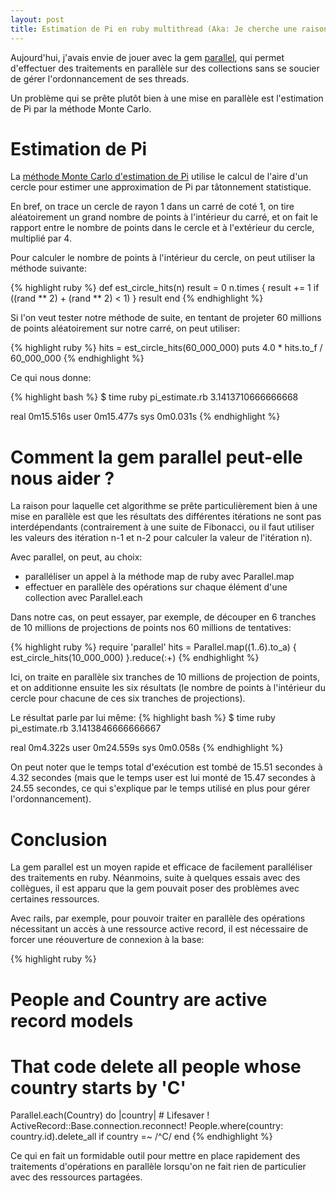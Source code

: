 ```yaml
---
layout: post
title: Estimation de Pi en ruby multithread (Aka: Je cherche une raison de parler de la gem parallel)
---
```


Aujourd'hui, j'avais envie de jouer avec la gem [parallel](https://github.com/grosser/parallel), qui permet d'effectuer des traitements en parallèle sur des collections sans se soucier de gérer l'ordonnancement de ses threads.

Un problème qui se prête plutôt bien à une mise en parallèle est l'estimation de Pi par la méthode Monte Carlo.

# Estimation de Pi

La [méthode Monte Carlo d'estimation de Pi](http://fr.wikipedia.org/wiki/M%C3%A9thode_de_Monte-Carlo#D.C3.A9termination_de_la_valeur_de_.CF.80_.28pi.29)  utilise le calcul de l'aire d'un cercle pour estimer une approximation de Pi par tâtonnement statistique.

En bref, on trace un cercle de rayon 1 dans un carré de coté 1, on tire aléatoirement un grand nombre de points à l'intérieur du carré, et on fait le rapport entre le nombre de points dans le cercle et à l'extérieur du cercle, multiplié par 4.

Pour calculer le nombre de points à l'intérieur du cercle, on peut utiliser la méthode suivante:

{% highlight ruby %}
def est_circle_hits(n)
  result = 0
  n.times { result += 1 if ((rand ** 2) + (rand ** 2) < 1) }
  result
end
{% endhighlight %}

Si l'on veut tester notre méthode de suite, en tentant de projeter 60 millions de points aléatoirement sur notre carré, on peut utiliser:

{% highlight ruby %}
hits = est_circle_hits(60_000_000)
puts 4.0 * hits.to_f / 60_000_000
{% endhighlight %}

Ce qui nous donne:

{% highlight bash %}
$ time ruby pi_estimate.rb
3.1413710666666668

real  0m15.516s
user  0m15.477s
sys   0m0.031s
{% endhighlight %}

# Comment la gem parallel peut-elle nous aider ?

La raison pour laquelle cet algorithme se prête particulièrement bien à une mise en parallèle est que les résultats des différentes itérations ne sont pas interdépendants (contrairement à une suite de Fibonacci, ou il faut utiliser les valeurs des itération n-1 et n-2 pour calculer la valeur de l'itération n).

Avec parallel, on peut, au choix:

* paralléliser un appel à la méthode map de ruby avec Parallel.map
* effectuer en parallèle des opérations sur chaque élément d'une collection avec Parallel.each

Dans notre cas, on peut essayer, par exemple, de découper en 6 tranches de 10 millions de projections de points nos 60 millions de tentatives:

{% highlight ruby %}
  require 'parallel'
  hits = Parallel.map((1..6).to_a) { est_circle_hits(10_000_000) }.reduce(:+)
{% endhighlight %}

Ici, on traite en parallèle six tranches de 10 millions de projection de points, et on additionne ensuite les six résultats (le nombre de points à l'intérieur du cercle pour chacune de ces six tranches de projections).

Le résultat parle par lui même:
{% highlight bash %}
$ time ruby pi_estimate.rb
3.1413846666666667

real  0m4.322s
user  0m24.559s
sys   0m0.058s
{% endhighlight %}

On peut noter que le temps total d'exécution est tombé de 15.51 secondes à 4.32 secondes (mais que le temps user est lui monté de 15.47 secondes à 24.55 secondes, ce qui s'explique par le temps utilisé en plus pour gérer l'ordonnancement).

# Conclusion
La gem parallel est un moyen rapide et efficace de facilement paralléliser des traitements en ruby. Néanmoins, suite à quelques essais avec des collègues, il est apparu que la gem pouvait poser des problèmes avec certaines ressources.

Avec rails, par exemple, pour pouvoir traiter en parallèle des opérations nécessitant un accès à une ressource active record, il est nécessaire de forcer une réouverture de connexion à la base:

{% highlight ruby %}
  # People and Country are active record models
  # That code delete all people whose country starts by 'C'
  Parallel.each(Country) do |country|
    # Lifesaver !
    ActiveRecord::Base.connection.reconnect!
    People.where(country: country.id).delete_all if country =~ /^C/
  end
{% endhighlight %}

Ce qui en fait un formidable outil pour mettre en place rapidement des traitements d'opérations en parallèle lorsqu'on ne fait rien de particulier avec des ressources partagées.

